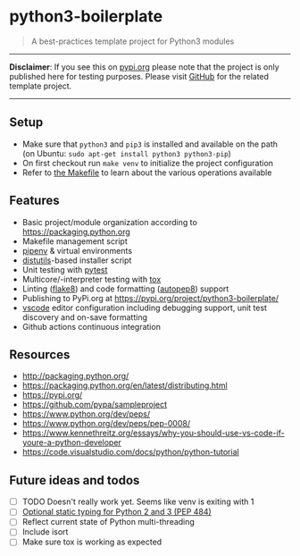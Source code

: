 # python3-boilerplate

> A best-practices template project for Python3 modules

---

**Disclaimer**: If you see this on [pypi.org](https://pypi.org/project/python3-boilerplate/) please note that the project is only published here for testing purposes. Please visit [GitHub](https://github.com/BastiTee/python3-boilerplate) for the related template project. 

---

## Setup

- Make sure that `python3` and `pip3` is installed and available on the path (on Ubuntu: `sudo apt-get install python3 python3-pip`)
- On first checkout run `make venv` to initialize the project configuration
- Refer to [the Makefile](Makefile) to learn about the various operations available

## Features

- Basic project/module organization according to <https://packaging.python.org>
- Makefile management script
- [pipenv](https://github.com/pypa/pipenv) & virtual environments
- [distutils](https://docs.python.org/3/library/distutils.html)-based installer script
- Unit testing with [pytest](https://docs.pytest.org/en/latest/)
- Multicore/-interpreter testing with [tox](https://tox.readthedocs.io/en/latest/)
- Linting ([flake8](http://flake8.pycqa.org)) and code formatting ([autopep8](https://github.com/hhatto/autopep8)) support
- Publishing to PyPi.org at <https://pypi.org/project/python3-boilerplate/>
- [vscode](https://code.visualstudio.com/) editor configuration including debugging support, unit test discovery and on-save formatting
- Github actions continuous integration

## Resources

- <http://packaging.python.org/>
- <https://packaging.python.org/en/latest/distributing.html>
- <https://pypi.org/>
- <https://github.com/pypa/sampleproject>
- <https://www.python.org/dev/peps/>
- <https://www.python.org/dev/peps/pep-0008/>
- <https://www.kennethreitz.org/essays/why-you-should-use-vs-code-if-youre-a-python-developer>
- <https://code.visualstudio.com/docs/python/python-tutorial>

## Future ideas and todos

- [ ] TODO Doesn't really work yet. Seems like venv is exiting with 1
- [ ] [Optional static typing for Python 2 and 3 (PEP 484)](https://github.com/python/mypy)
- [ ] Reflect current state of Python multi-threading
- [ ] Include isort
- [ ] Make sure tox is working as expected
